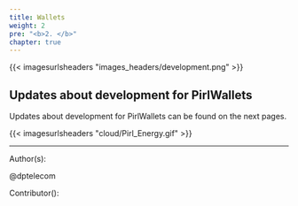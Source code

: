 ```yaml
---
title: Wallets
weight: 2
pre: "<b>2. </b>"
chapter: true
---
```


{{< imagesurlsheaders "images_headers/development.png"  >}}



## Updates about development for PirlWallets

Updates about development for PirlWallets can be found on the next pages.


{{< imagesurlsheaders "cloud/Pirl_Energy.gif" >}}














---
Author(s):

@dptelecom

Contributor():
